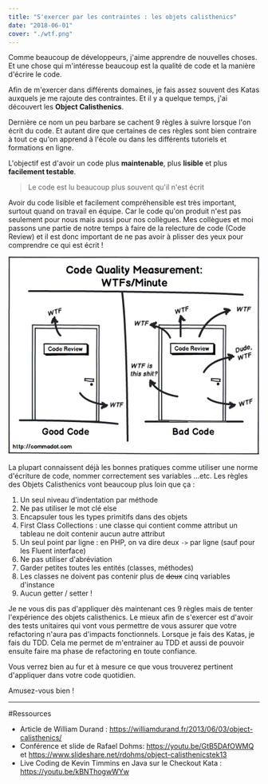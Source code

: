 ```yaml
---
title: "S'exercer par les contraintes : les objets calisthenics"
date: "2018-06-01"
cover: "./wtf.png"
---
```


Comme beaucoup de développeurs, j'aime apprendre de nouvelles choses. Et une chose qui m'intéresse beaucoup est la qualité de code et la manière d'écrire le code. 

Afin de m'exercer dans différents domaines, je fais assez souvent des Katas auxquels je me rajoute des contraintes. Et il y a quelque temps, j'ai découvert les **Object Calisthenics**.

Dernière ce nom un peu barbare se cachent 9 règles à suivre lorsque l'on écrit du code. Et autant dire que certaines de ces règles sont bien contraire à tout ce qu'on apprend à l'école ou dans les différents tutoriels et formations en ligne.

L'objectif est d'avoir un code plus **maintenable**, plus **lisible** et plus **facilement testable**.

> Le code est lu beaucoup plus souvent qu'il n'est écrit

Avoir du code lisible et facilement compréhensible est très important, surtout quand on travail en équipe. Car le code qu'on produit n'est pas seulement pour nous mais aussi pour nos collègues. Mes collègues et moi passons une partie de notre temps à faire de la relecture de code (Code Review) et il est donc important de ne pas avoir à plisser des yeux pour comprendre ce qui est écrit !

![wtf](./wtf.png)

La plupart connaissent déjà les bonnes pratiques comme utiliser une norme d'écriture de code, nommer correctement ses variables ...etc. Les règles des Objets Calisthenics vont beaucoup plus loin que ça :

1. Un seul niveau d'indentation par méthode
2. Ne pas utiliser le mot clé else
3. Encapsuler tous les types primitifs dans des objets
4. First Class Collections : une classe qui contient comme attribut un tableau ne doit contenir aucun autre attribut
5. Un seul point par ligne : en PHP, on va dire deux `->` par ligne (sauf pour les Fluent interface)
6. Ne pas utiliser d'abréviation
7. Garder petites toutes les entités (classes, méthodes)
8. Les classes ne doivent pas contenir plus de ~~deux~~ cinq variables d'instance
9. Aucun getter / setter !

Je ne vous dis pas d'appliquer dès maintenant ces 9 règles mais de tenter l'expérience des objets calisthenics. Le mieux afin de s'exercer est d'avoir des tests unitaires qui vont vous permettre de vous assurer que votre refactoring n'aura pas d'impacts fonctionnels. Lorsque je fais des Katas, je fais du TDD. Cela me permet de m'entrainer au TDD et aussi de pouvoir ensuite faire ma phase de refactoring en toute confiance.

Vous verrez bien au fur et à mesure ce que vous trouverez pertinent d'appliquer dans votre code quotidien.

Amusez-vous bien !

---

#Ressources
* Article de William Durand : https://williamdurand.fr/2013/06/03/object-calisthenics/
* Conférence et slide de Rafael Dohms: https://youtu.be/GtB5DAfOWMQ et https://www.slideshare.net/rdohms/object-calisthenicstek13
* Live Coding de Kevin Timmins en Java sur le Checkout Kata : https://youtu.be/kBNThogwWYw